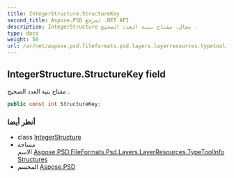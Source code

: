 ```yaml
---
title: IntegerStructure.StructureKey
second_title: Aspose.PSD لمرجع .NET API
description: IntegerStructure مجال. مفتاح بنية العدد الصحيح .
type: docs
weight: 50
url: /ar/net/aspose.psd.fileformats.psd.layers.layerresources.typetoolinfostructures/integerstructure/structurekey/
---
```

## IntegerStructure.StructureKey field

مفتاح بنية العدد الصحيح .

```csharp
public const int StructureKey;
```

### أنظر أيضا

* class [IntegerStructure](../)
* مساحة الاسم [Aspose.PSD.FileFormats.Psd.Layers.LayerResources.TypeToolInfoStructures](../../integerstructure/)
* المجسم [Aspose.PSD](../../../)



